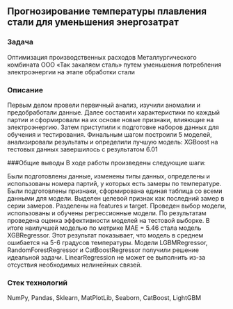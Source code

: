 ## Прогнозирование температуры плавления стали для уменьшения энергозатрат
### Задача
Оптимизация производственных расходов Металлургического комбината ООО «Так закаляем сталь» путем уменьшения потребления электроэнергии на этапе обработки стали

### Описание
Первым делом провели первичный анализ, изучили аномалии и предобработали данные. Далее составили характеристики по каждый партии и сформировали на их основе новые признаки, влияющие на электроэнергию. Затем приступили к подготовке наборов данных для обучения и тестирования. Финальным шагом построили 5 моделей, анализировали результаты и определили лучшую модель: XGBoost на тестовых данных завершилось с результатом 6.01

###Общие выводы
В ходе работы произведены следующие шаги:

Были подготовлены данные, изменены типы данных, определены и использованы номера партий, у которых есть замеры по температуре.
Были подготовлены признаки, сформирована единая таблица со всеми данными для модели. Выделен целевой признак как последний замер в серии замеров. Разделены на features и target.
Проведен выбор модели, использованы и обучены регрессионные модели.
По результатам проведена оценка эффективности моделей на тестовой выборке.
В итоге наилучшей моделью по метрике MAE = 5.46 стала модель XGBRegressor. Этот результат показывает, что модель в среднем ошибается на 5-6 градусов температуры. Модели LGBMRegressor, RandomForestRegressor и CatBoostRegressor получили решение идеальной задачи. LinearRegression не может ее выполнить из-за отсуствия необходимых нелинейных связей.

### Стек технологий
NumPy, Pandas, Sklearn, MatPlotLib, Seaborn, СatBoost, LightGBM

